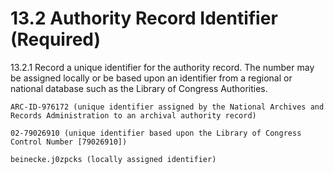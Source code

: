 # 13.2 Authority Record Identifier (Required)

13.2.1 Record a unique identifier for the authority record. The number may be assigned locally or be based upon an identifier from a regional or national database such as the Library of Congress Authorities.
```
ARC-ID-976172 (unique identifier assigned by the National Archives and Records Administration to an archival authority record)

02-79026910 (unique identifier based upon the Library of Congress Control Number [79026910])

beinecke.j0zpcks (locally assigned identifier)
```
